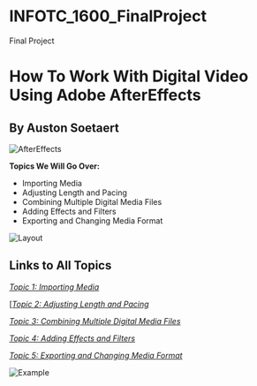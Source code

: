# INFOTC_1600_FinalProject
Final Project
# How To Work With Digital Video Using Adobe AfterEffects

## By Auston Soetaert

![AfterEffects](https://static1.makeuseofimages.com/wordpress/wp-content/uploads/2022/07/FI-After-Effects-Interface-Logo.jpg)


**Topics We Will Go Over:**

* Importing Media
* Adjusting Length and Pacing
* Combining Multiple Digital Media Files
* Adding Effects and Filters
* Exporting and Changing Media Format


![Layout](https://fixthephoto.com/blog/UserFiles/Image/333/after-effects-interface.jpg)


## Links to All Topics

[*Topic 1: Importing Media*](Topic1.md)

[[*Topic 2: Adjusting Length and Pacing*](Topic1.md)

[*Topic 3: Combining Multiple Digital Media Files*](Topic1.md)

[*Topic 4: Adding Effects and Filters*](Topic1.md)

[*Topic 5: Exporting and Changing Media Format*](Topic1.md)

![Example](https://pbblogassets.s3.amazonaws.com/uploads/2018/10/23152117/datag.gif)
